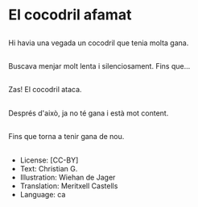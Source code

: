 # El cocodril afamat

##
Hi havia una vegada un cocodril que tenia molta gana.

##
Buscava menjar molt lenta i silenciosament. Fins que...

##
Zas! El cocodril ataca.

##
Després d'això, ja no té gana i està mot content.

##
Fins que torna a tenir gana de nou.

##
* License: [CC-BY]
* Text: Christian G.
* Illustration: Wiehan de Jager
* Translation: Meritxell Castells
* Language: ca
